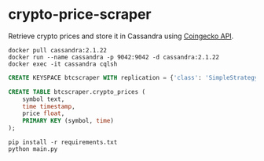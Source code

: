 # crypto-price-scraper
Retrieve crypto prices and store it in Cassandra using [Coingecko API](https://www.coingecko.com/en/api).


```shell
docker pull cassandra:2.1.22
docker run --name cassandra -p 9042:9042 -d cassandra:2.1.22
docker exec -it cassandra cqlsh
```


```sql
CREATE KEYSPACE btcscraper WITH replication = {'class': 'SimpleStrategy', 'replication_factor': 1 };

CREATE TABLE btcscraper.crypto_prices (
    symbol text,
    time timestamp,
    price float,
    PRIMARY KEY (symbol, time)
);
```

```shell
pip install -r requirements.txt
python main.py
```
